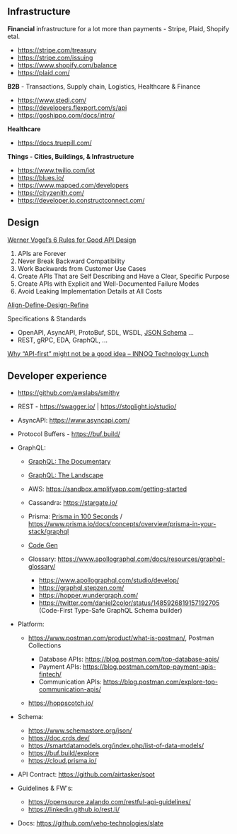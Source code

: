 ## Infrastructure

**Financial** infrastructure for a lot more than payments - Stripe, Plaid, Shopify etal.
- https://stripe.com/treasury 
- https://stripe.com/issuing  
- https://www.shopify.com/balance
- https://plaid.com/

**B2B** - Transactions, Supply chain, Logistics, Healthcare & Finance
- https://www.stedi.com/
- https://developers.flexport.com/s/api
- https://goshippo.com/docs/intro/

**Healthcare**
- https://docs.truepill.com/

**Things - Cities, Buildings, & Infrastructure**
- https://www.twilio.com/iot
- https://blues.io/
- https://www.mapped.com/developers
- https://cityzenith.com/
- https://developer.io.constructconnect.com/

## Design

[Werner Vogel’s 6 Rules for Good API Design](https://thenewstack.io/werner-vogels-6-rules-for-good-api-design/)
1. APIs are Forever
2. Never Break Backward Compatibility
3. Work Backwards from Customer Use Cases
4. Create APIs That are Self Describing and Have a Clear, Specific Purpose
5. Create APIs with Explicit and Well-Documented Failure Modes
6. Avoid Leaking Implementation Details at All Costs

[Align-Define-Design-Refine](https://blog.stoplight.io/aligning-on-your-api-design-using-jobs-to-be-done)

Specifications & Standards
- OpenAPI, AsyncAPI, ProtoBuf, SDL, WSDL, [JSON Schema](https://json-schema.org/blog/posts/json-schema-in-5-minutes) ... 
- REST, gRPC, EDA, GraphQL, ...

[Why “API-first” might not be a good idea – INNOQ Technology Lunch](https://www.youtube.com/watch?v=fNLQiurGQhE)

## Developer experience

- https://github.com/awslabs/smithy

- REST -  https://swagger.io/ | https://stoplight.io/studio/

- AsyncAPI: https://www.asyncapi.com/

- Protocol Buffers - https://buf.build/

- GraphQL:
  - [GraphQL: The Documentary](https://www.youtube.com/watch?v=783ccP__No8)
  - [GraphQL: The Landscape](https://github.com/graphql/graphql-landscape)
   
  - AWS: https://sandbox.amplifyapp.com/getting-started
  - Cassandra: https://stargate.io/
  - Prisma: [Prisma in 100 Seconds](https://www.youtube.com/watch?v=rLRIB6AF2Dg) / https://www.prisma.io/docs/concepts/overview/prisma-in-your-stack/graphql
  - [Code Gen](https://www.graphql-code-generator.com/)
  
  - Glossary: https://www.apollographql.com/docs/resources/graphql-glossary/ 
    - https://www.apollographql.com/studio/develop/
    - https://graphql.stepzen.com/ 
    - https://hopper.wundergraph.com/
    - https://twitter.com/daniel2color/status/1485926819157192705 (Code-First Type-Safe GraphQL Schema builder)
  
- Platform:  
  - https://www.postman.com/product/what-is-postman/, Postman Collections
    - Database APIs: https://blog.postman.com/top-database-apis/
    - Payment APIs: https://blog.postman.com/top-payment-apis-fintech/
    - Communication APIs: https://blog.postman.com/explore-top-communication-apis/
  
  - https://hoppscotch.io/

- Schema:
  - https://www.schemastore.org/json/ 
  - https://doc.crds.dev/ 
  - https://smartdatamodels.org/index.php/list-of-data-models/ 
  - https://buf.build/explore 
  - https://cloud.prisma.io/

- API Contract: https://github.com/airtasker/spot

- Guidelines & FW's: 
  - https://opensource.zalando.com/restful-api-guidelines/
  - https://linkedin.github.io/rest.li/

- Docs: https://github.com/veho-technologies/slate





